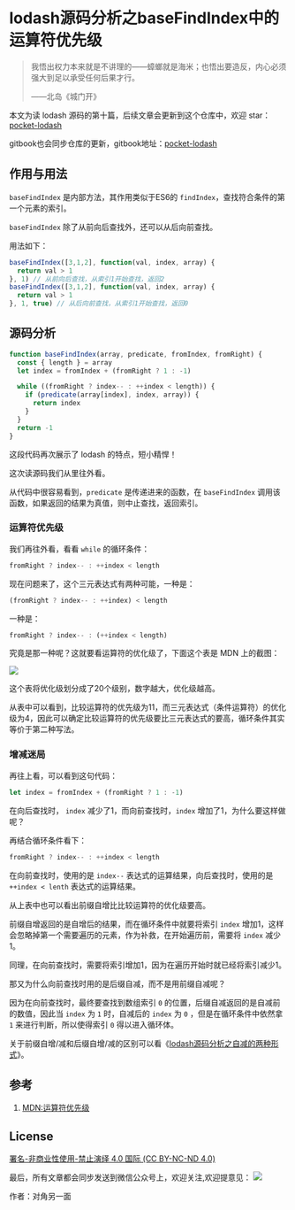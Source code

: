 # lodash源码分析之baseFindIndex中的运算符优先级

> 我悟出权力本来就是不讲理的——蟑螂就是海米；也悟出要造反，内心必须强大到足以承受任何后果才行。
>
> ——北岛《城门开》

本文为读 lodash 源码的第十篇，后续文章会更新到这个仓库中，欢迎 star：[pocket-lodash](https://github.com/yeyuqiudeng/pocket-lodash)

gitbook也会同步仓库的更新，gitbook地址：[pocket-lodash](https://www.gitbook.com/book/yeyuqiudeng/pocket-lodash/details)

## 作用与用法

`baseFindIndex` 是内部方法，其作用类似于ES6的 `findIndex`，查找符合条件的第一个元素的索引。

`baseFindIndex` 除了从前向后查找外，还可以从后向前查找。

用法如下：

```javascript
baseFindIndex([3,1,2], function(val, index, array) {
  return val > 1
}, 1) // 从前向后查找，从索引1开始查找，返回2
baseFindIndex([3,1,2], function(val, index, array) {
  return val > 1
}, 1, true) // 从后向前查找，从索引1开始查找，返回0
```

## 源码分析

```javascript
function baseFindIndex(array, predicate, fromIndex, fromRight) {
  const { length } = array
  let index = fromIndex + (fromRight ? 1 : -1)

  while ((fromRight ? index-- : ++index < length)) {
    if (predicate(array[index], index, array)) {
      return index
    }
  }
  return -1
}
```

这段代码再次展示了 lodash 的特点，短小精悍！

这次读源码我们从里往外看。

从代码中很容易看到，`predicate` 是传递进来的函数，在 `baseFindIndex` 调用该函数，如果返回的结果为真值，则中止查找，返回索引。

### 运算符优先级

我们再往外看，看看 `while` 的循环条件：

```javascript
fromRight ? index-- : ++index < length
```

现在问题来了，这个三元表达式有两种可能，一种是：

```javascript
(fromRight ? index-- : ++index) < length
```

一种是：

```javascript
fromRight ? index-- : (++index < length)
```

究竟是那一种呢？这就要看运算符的优化级了，下面这个表是 MDN 上的截图：

![](../images/baseFindIndex.png)

这个表将优化级划分成了20个级别，数字越大，优化级越高。

从表中可以看到，比较运算符的优先级为11，而三元表达式（条件运算符）的优化级为4，因此可以确定比较运算符的优先级要比三元表达式的要高，循环条件其实等价于第二种写法。

### 增减迷局

再往上看，可以看到这句代码：

```javascript
let index = fromIndex + (fromRight ? 1 : -1)
```

在向后查找时， `index` 减少了1，而向前查找时，`index` 增加了1，为什么要这样做呢？

再结合循环条件看下：

```javascript
fromRight ? index-- : ++index < length
```

在向前查找时，使用的是 `index--` 表达式的运算结果，向后查找时，使用的是 `++index < lenth` 表达式的运算结果。

从上表中也可以看出前缀自增比比较运算符的优化级要高。

前缀自增返回的是自增后的结果，而在循环条件中就要将索引 `index` 增加1，这样会忽略掉第一个需要遍历的元素，作为补救，在开始遍历前，需要将 `index` 减少1。

同理，在向前查找时，需要将索引增加1，因为在遍历开始时就已经将索引减少1。

那又为什么向前查找时用的是后缀自减，而不是用前缀自减呢？

因为在向前查找时，最终要查找到数组索引 `0` 的位置，后缀自减返回的是自减前的数值，因此当 `index` 为 `1` 时，自减后的 `index` 为 `0` ，但是在循环条件中依然拿 `1` 来进行判断，所以使得索引 `0` 得以进入循环体。

关于前缀自增/减和后缀自增/减的区别可以看《[lodash源码分析之自减的两种形式](./assocIndexOf.md)》。

## 参考

1. [MDN:运算符优先级](https://developer.mozilla.org/zh-CN/docs/Web/JavaScript/Reference/Operators/Operator_Precedence)

## License

[署名-非商业性使用-禁止演绎 4.0 国际 (CC BY-NC-ND 4.0)](http://creativecommons.org/licenses/by-nc-nd/4.0/)

最后，所有文章都会同步发送到微信公众号上，欢迎关注,欢迎提意见：  ![](https://raw.githubusercontent.com/yeyuqiudeng/resource/master/images/qrcode_front-end-article.jpg) 

作者：对角另一面